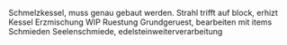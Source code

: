Schmelzkessel, muss genau gebaut werden.
Strahl trifft auf block, erhizt Kessel
Erzmischung WIP
Ruestung Grundgeruest, bearbeiten mit items
Schmieden
Seelenschmiede, edelsteinweiterverarbeitung


